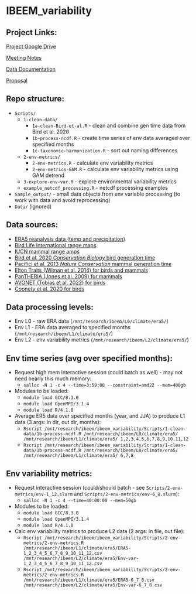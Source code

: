 # IBEEM_variability

## Project Links:

[Project Google Drive](https://drive.google.com/drive/u/1/folders/1hnJP1CRZQSph2M2cIhCEwvujxFOhfM0k)

[Meeting Notes](https://docs.google.com/document/d/1ix5mSCbO7rRCj2juQN04UeabejayMgcYT0-yo08uSZ0/edit)

[Data Documentation](https://docs.google.com/document/d/13Hn0klwabOQzdfCg1W-FIF00j1t_YgT40v-99Fhkt3Y/edit)

[Proposal](https://drive.google.com/file/d/1K0jelDSM3ZlyHDlNI3SRYAbzlrS0hpiU/view?usp=share_link)


## Repo structure:
* `Scripts/`
  * `1-clean-data/`
    * `1a-clean-Bird-et-al.R` - clean and combine gen time data from Bird et al. 2020
    * `1b-process-ncdf.R` - create time series of env data averaged over specified months
    * `1c-taxonomic-harmonization.R` - sort out naming differences
  * `2-env-metrics/`
    * `2-env-metrics.R` - calculate env variability metrics
    * `2-env-metrics-GAM.R` - calculate env variability metrics using GAM detrend
  * `3-explore-env-var.R` - explore environmental variability metrics
  * `example_netcdf_processing.R` - netcdf processing examples
* `Sample_output/` - small data objects from env variable processing (to work with data and avoid reprocessing)
* `Data/` (ignored)

## Data sources:
* [ERA5 reanalysis data (temp and precipitation)](https://rda.ucar.edu/datasets/ds633.1/)
* [Bird Life International range maps](http://datazone.birdlife.org/species/requestdis)
* [IUCN mammal range amps](https://www.iucnredlist.org/resources/spatial-data-download)
* [Bird et al. 2020 *Conservation Biology* bird generation time](https://conbio.onlinelibrary.wiley.com/doi/10.1111/cobi.13486)
* [Pacifici et al. 2013 *Nature Conservation* mammal generation time](https://natureconservation.pensoft.net/article/1343/download/pdf/)
* [Elton Traits (Wilman et al. 2014) for birds and mammals](https://esajournals.onlinelibrary.wiley.com/doi/10.1890/13-1917.1)
* [PanTHERIA (Jones et al. 2009) for mammals](https://esajournals.onlinelibrary.wiley.com/doi/abs/10.1890/08-1494.1)
* [AVONET (Tobias et al. 2022) for birds](https://onlinelibrary.wiley.com/doi/full/10.1111/ele.13898)
* [Coonety et al. 2020 for birds](https://www.nature.com/articles/s41467-020-16257-x)

## Data processing levels:
* Env L0 - raw ERA data (`/mnt/research/ibeem/L0/climate/era5/`)
* Env L1 - ERA data averaged to specified months (`/mnt/research/ibeem/L1/climate/era5/`)
* Env L2 - env variability metrics (`/mnt/research/ibeem/L2/climate/era5/`)

## Env time series (avg over specified months):
* Request high mem interactive session (could batch as well) - may not need nearly this much memory:
  * `salloc -N 1 -c 4 --time=3:59:00 --constraint=amd22 --mem=400gb`
* Modules to be loaded:
  * `module load GCC/8.3.0`
  * `module load OpenMPI/3.1.4`
  * `module load R/4.1.0`
* Average ER5 data over specified months (year, and JJA) to produce L1 data (3 args: in dir, out dir, months):
  * `Rscript /mnt/research/ibeem/ibeem_variability/Scripts/1-clean-data/1b-process-ncdf.R /mnt/research/ibeem/L0/climate/era5/ /mnt/research/ibeem/L1/climate/era5/ 1,2,3,4,5,6,7,8,9,10,11,12`
  * `Rscript /mnt/research/ibeem/ibeem_variability/Scripts/1-clean-data/1b-process-ncdf.R /mnt/research/ibeem/L0/climate/era5/ /mnt/research/ibeem/L1/climate/era5/ 6,7,8`

## Env variability metrics:
* Request interactive session (could/should batch - see `Scripts/2-env-metrics/env-1_12.slurm` and `Scripts/2-env-metrics/env-6_8.slurm`):
  * `salloc -N 1 -c 4 --time=40:00:00 --mem=50gb`
* Modules to be loaded:
  * `module load GCC/8.3.0`
  * `module load OpenMPI/3.1.4`
  * `module load R/4.1.0`
* Calc env variability metrics to produce L2 data (2 args: in file, out file):
  * `Rscript /mnt/research/ibeem/ibeem_variability/Scripts/2-env-metrics/2-env-metrics.R /mnt/research/ibeem/L1/climate/era5/ERA5-1_2_3_4_5_6_7_8_9_10_11_12.csv /mnt/research/ibeem/L2/climate/era5/Env-var-1_2_3_4_5_6_7_8_9_10_11_12.csv`
  * `Rscript /mnt/research/ibeem/ibeem_variability/Scripts/2-env-metrics/2-env-metrics.R /mnt/research/ibeem/L1/climate/era5/ERA5-6_7_8.csv /mnt/research/ibeem/L2/climate/era5/Env-var-6_7_8.csv`
